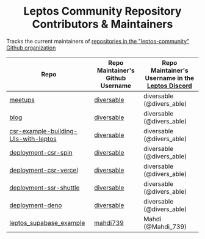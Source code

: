 <div align=center>

# Leptos Community Repository Contributors & Maintainers

</div>

Tracks the current maintainers of [repositories in the "leptos-community" Github organization](https://github.com/orgs/leptos-community/repositories)


| Repo | Repo Maintainer's Github Username | Repo Maintainer's Username in the  [Leptos Discord](https://discord.gg/x8NhWWYTV2) |
| ---- | ---- | ---- |
| [meetups](https://github.com/leptos-community/meetups) | [diversable](https://github.com/diversable) | diversable (@divers_able) |
| [blog](https://github.com/leptos-community/blog) | [diversable](https://github.com/diversable) | diversable (@divers_able) |
| [csr-example-building-UIs-with-leptos](https://github.com/leptos-community/csr-example-building-UIs-with-leptos) | [diversable](https://github.com/diversable) | diversable (@divers_able) |
| [deployment-csr-spin](https://github.com/leptos-community/deployment-csr-spin) | [diversable](https://github.com/diversable) | diversable (@divers_able) |
| [deployment-csr-vercel](https://github.com/leptos-community/deployment-csr-vercel) | [diversable](https://github.com/diversable) | diversable (@divers_able) |
| [deployment-ssr-shuttle](https://github.com/leptos-community/deployment-ssr-shuttle) | [diversable](https://github.com/diversable) | diversable (@divers_able) |
| [deployment-deno](https://github.com/leptos-community/deployment-deno) | [diversable](https://github.com/diversable) | diversable (@divers_able) |
| [leptos_supabase_example](https://github.com/leptos-community/leptos_supabase_example) | [mahdi739](https://github.com/mahdi739) | Mahdi (@Mahdi_739) |


